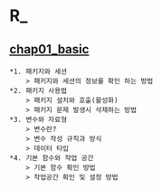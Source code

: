 # R_
## [chap01_basic](https://github.com/Ki-Hong-Kim/R_/blob/master/R_script/chap01_basic.R)
    *1. 패키지와 세션
        > 패키지와 세션의 정보를 확인 하는 방법
    *2. 패키지 사용법
        > 패키지 설치와 호출(활성화)
        > 패키지 문제 발생시 삭제하는 방법
    *3. 변수와 자료형
        > 변수란?
        > 변수 작성 규칙과 방식
        > 데이터 타입
    *4. 기본 함수와 작업 공간
        > 기본 함수 확인 방법
        > 작업공간 확인 및 설정 방법